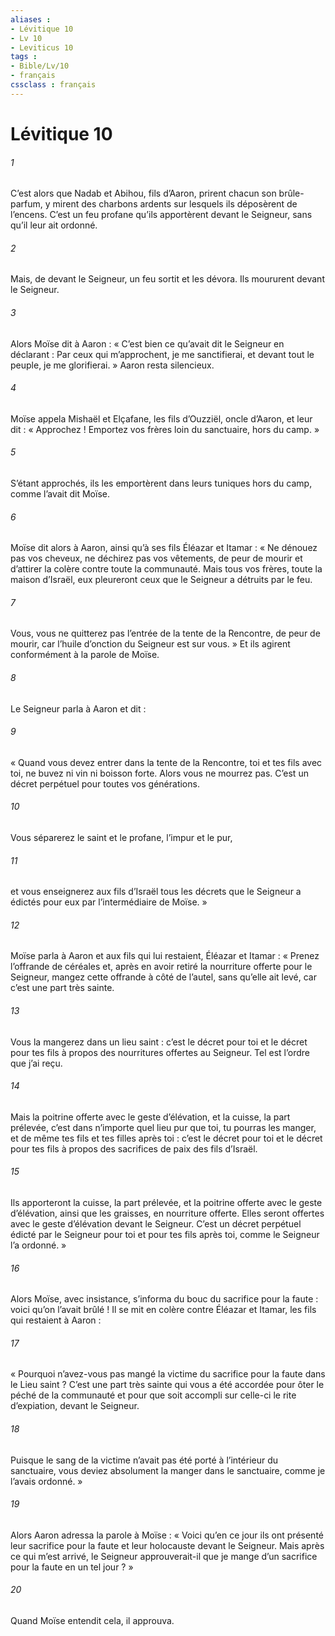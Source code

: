 ```yaml
---
aliases : 
- Lévitique 10
- Lv 10
- Leviticus 10
tags : 
- Bible/Lv/10
- français
cssclass : français
---
```


# Lévitique 10

###### 1
C’est alors que Nadab et Abihou, fils d’Aaron, prirent chacun son brûle-parfum, y mirent des charbons ardents sur lesquels ils déposèrent de l’encens. C’est un feu profane qu’ils apportèrent devant le Seigneur, sans qu’il leur ait ordonné.
###### 2
Mais, de devant le Seigneur, un feu sortit et les dévora. Ils moururent devant le Seigneur.
###### 3
Alors Moïse dit à Aaron :
« C’est bien ce qu’avait dit le Seigneur en déclarant :
Par ceux qui m’approchent, je me sanctifierai,
et devant tout le peuple, je me glorifierai. »
Aaron resta silencieux.
###### 4
Moïse appela Mishaël et Elçafane, les fils d’Ouzziël, oncle d’Aaron, et leur dit : « Approchez ! Emportez vos frères loin du sanctuaire, hors du camp. »
###### 5
S’étant approchés, ils les emportèrent dans leurs tuniques hors du camp, comme l’avait dit Moïse.
###### 6
Moïse dit alors à Aaron, ainsi qu’à ses fils Éléazar et Itamar : « Ne dénouez pas vos cheveux, ne déchirez pas vos vêtements, de peur de mourir et d’attirer la colère contre toute la communauté. Mais tous vos frères, toute la maison d’Israël, eux pleureront ceux que le Seigneur a détruits par le feu.
###### 7
Vous, vous ne quitterez pas l’entrée de la tente de la Rencontre, de peur de mourir, car l’huile d’onction du Seigneur est sur vous. »
Et ils agirent conformément à la parole de Moïse.
###### 8
Le Seigneur parla à Aaron et dit :
###### 9
« Quand vous devez entrer dans la tente de la Rencontre, toi et tes fils avec toi, ne buvez ni vin ni boisson forte. Alors vous ne mourrez pas. C’est un décret perpétuel pour toutes vos générations.
###### 10
Vous séparerez le saint et le profane, l’impur et le pur,
###### 11
et vous enseignerez aux fils d’Israël tous les décrets que le Seigneur a édictés pour eux par l’intermédiaire de Moïse. »
###### 12
Moïse parla à Aaron et aux fils qui lui restaient, Éléazar et Itamar : « Prenez l’offrande de céréales et, après en avoir retiré la nourriture offerte pour le Seigneur, mangez cette offrande à côté de l’autel, sans qu’elle ait levé, car c’est une part très sainte.
###### 13
Vous la mangerez dans un lieu saint : c’est le décret pour toi et le décret pour tes fils à propos des nourritures offertes au Seigneur. Tel est l’ordre que j’ai reçu.
###### 14
Mais la poitrine offerte avec le geste d’élévation, et la cuisse, la part prélevée, c’est dans n’importe quel lieu pur que toi, tu pourras les manger, et de même tes fils et tes filles après toi : c’est le décret pour toi et le décret pour tes fils à propos des sacrifices de paix des fils d’Israël.
###### 15
Ils apporteront la cuisse, la part prélevée, et la poitrine offerte avec le geste d’élévation, ainsi que les graisses, en nourriture offerte. Elles seront offertes avec le geste d’élévation devant le Seigneur. C’est un décret perpétuel édicté par le Seigneur pour toi et pour tes fils après toi, comme le Seigneur l’a ordonné. »
###### 16
Alors Moïse, avec insistance, s’informa du bouc du sacrifice pour la faute : voici qu’on l’avait brûlé ! Il se mit en colère contre Éléazar et Itamar, les fils qui restaient à Aaron :
###### 17
« Pourquoi n’avez-vous pas mangé la victime du sacrifice pour la faute dans le Lieu saint ? C’est une part très sainte qui vous a été accordée pour ôter le péché de la communauté et pour que soit accompli sur celle-ci le rite d’expiation, devant le Seigneur.
###### 18
Puisque le sang de la victime n’avait pas été porté à l’intérieur du sanctuaire, vous deviez absolument la manger dans le sanctuaire, comme je l’avais ordonné. »
###### 19
Alors Aaron adressa la parole à Moïse : « Voici qu’en ce jour ils ont présenté leur sacrifice pour la faute et leur holocauste devant le Seigneur. Mais après ce qui m’est arrivé, le Seigneur approuverait-il que je mange d’un sacrifice pour la faute en un tel jour ? »
###### 20
Quand Moïse entendit cela, il approuva.
